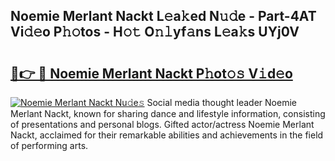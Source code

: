 ## Noemie Merlant Nackt L𝚎a𝚔ed N𝚞𝚍e - Part-4AT Vi𝚍𝚎o P𝚑𝚘tos - H𝚘𝚝 O𝚗𝚕yf𝚊ns L𝚎a𝚔s UYj0V

# <h2><a href="http://kf1exwf.oniu.top/?m=Noemie+Merlant+Nackt">🔗👉 🔴 Noemie Merlant Nackt P𝚑ot𝚘𝚜 V𝚒d𝚎o</a></h2>

[![Noemie Merlant Nackt Nu𝚍e𝚜](https://i.imgur.com/0qMVB7G.gif)](http://kf1exwf.oniu.top/?m=Noemie+Merlant+Nackt)
Social media thought leader Noemie Merlant Nackt, known for sharing dance and lifestyle information, consisting of presentations and personal blogs. Gifted actor/actress Noemie Merlant Nackt, acclaimed for their remarkable abilities and achievements in the field of performing arts.  
